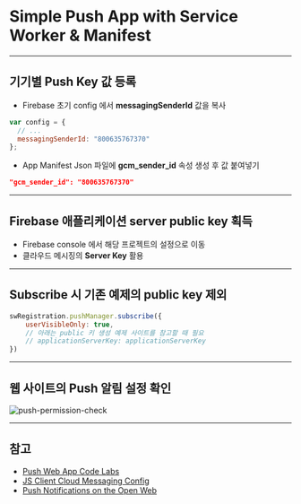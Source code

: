 # Simple Push App with Service Worker & Manifest

---
## 기기별 Push Key 값 등록
- Firebase 초기 config 에서 **messagingSenderId** 값을 복사

```js
var config = {
  // ...
  messagingSenderId: "800635767370"
};
```

- App Manifest Json 파일에 **gcm_sender_id** 속성 생성 후 값 붙여넣기

```json
"gcm_sender_id": "800635767370"
```

---
## Firebase 애플리케이션 server public key 획득
- Firebase console 에서 해당 프로젝트의 설정으로 이동
- 클라우드 메시징의 **Server Key** 활용

---
## Subscribe 시 기존 예제의 public key 제외

```js
swRegistration.pushManager.subscribe({
    userVisibleOnly: true,
    // 아래는 public 키 생성 예제 사이트를 참고할 때 필요
    // applicationServerKey: applicationServerKey
})
```

---
## 웹 사이트의 Push 알림 설정 확인

![push-permission-check](/Users/gihyojoshuajang/Documents/Programming/TIL/education/fast_campus/4th_week/images/push-permission-check.png)

---
## 참고
- [Push Web App Code Labs](https://developers.google.com/web/fundamentals/getting-started/codelabs/push-notifications/?hl=ko)
- [JS Client Cloud Messaging Config](https://firebase.google.com/docs/cloud-messaging/js/client)
- [Push Notifications on the Open Web](https://developers.google.com/web/updates/2015/03/push-notifications-on-the-open-web)
